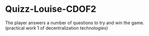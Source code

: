# Quizz-Louise-CDOF2
The player answers a number of questions to try and win the game.(practical work 1 of decentralization technologies)
